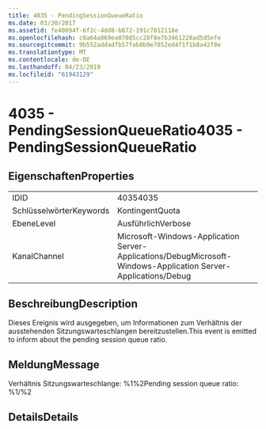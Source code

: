 ```yaml
---
title: 4035 - PendingSessionQueueRatio
ms.date: 03/30/2017
ms.assetid: fe40094f-6f2c-4dd8-b872-191c7812118e
ms.openlocfilehash: c0a64a069ea07085cc28f8e7b3461228ad5d5efe
ms.sourcegitcommit: 9b552addadfb57fab0b9e7852ed4f1f1b8a42f8e
ms.translationtype: MT
ms.contentlocale: de-DE
ms.lasthandoff: 04/23/2019
ms.locfileid: "61943129"
---
```

# <a name="4035---pendingsessionqueueratio"></a><span data-ttu-id="8b73e-102">4035 - PendingSessionQueueRatio</span><span class="sxs-lookup"><span data-stu-id="8b73e-102">4035 - PendingSessionQueueRatio</span></span>
## <a name="properties"></a><span data-ttu-id="8b73e-103">Eigenschaften</span><span class="sxs-lookup"><span data-stu-id="8b73e-103">Properties</span></span>  
  
|||  
|-|-|  
|<span data-ttu-id="8b73e-104">ID</span><span class="sxs-lookup"><span data-stu-id="8b73e-104">ID</span></span>|<span data-ttu-id="8b73e-105">4035</span><span class="sxs-lookup"><span data-stu-id="8b73e-105">4035</span></span>|  
|<span data-ttu-id="8b73e-106">Schlüsselwörter</span><span class="sxs-lookup"><span data-stu-id="8b73e-106">Keywords</span></span>|<span data-ttu-id="8b73e-107">Kontingent</span><span class="sxs-lookup"><span data-stu-id="8b73e-107">Quota</span></span>|  
|<span data-ttu-id="8b73e-108">Ebene</span><span class="sxs-lookup"><span data-stu-id="8b73e-108">Level</span></span>|<span data-ttu-id="8b73e-109">Ausführlich</span><span class="sxs-lookup"><span data-stu-id="8b73e-109">Verbose</span></span>|  
|<span data-ttu-id="8b73e-110">Kanal</span><span class="sxs-lookup"><span data-stu-id="8b73e-110">Channel</span></span>|<span data-ttu-id="8b73e-111">Microsoft-Windows-Application Server-Applications/Debug</span><span class="sxs-lookup"><span data-stu-id="8b73e-111">Microsoft-Windows-Application Server-Applications/Debug</span></span>|  
  
## <a name="description"></a><span data-ttu-id="8b73e-112">Beschreibung</span><span class="sxs-lookup"><span data-stu-id="8b73e-112">Description</span></span>  
 <span data-ttu-id="8b73e-113">Dieses Ereignis wird ausgegeben, um Informationen zum Verhältnis der ausstehenden Sitzungswarteschlangen bereitzustellen.</span><span class="sxs-lookup"><span data-stu-id="8b73e-113">This event is emitted to inform about the pending session queue ratio.</span></span>  
  
## <a name="message"></a><span data-ttu-id="8b73e-114">Meldung</span><span class="sxs-lookup"><span data-stu-id="8b73e-114">Message</span></span>  
 <span data-ttu-id="8b73e-115">Verhältnis Sitzungswarteschlange: %1%2</span><span class="sxs-lookup"><span data-stu-id="8b73e-115">Pending session queue ratio: %1/%2</span></span>  
  
## <a name="details"></a><span data-ttu-id="8b73e-116">Details</span><span class="sxs-lookup"><span data-stu-id="8b73e-116">Details</span></span>

